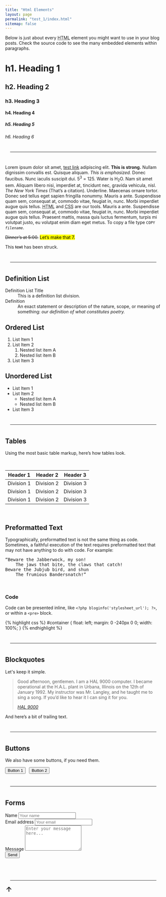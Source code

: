 ```yaml
---
title: "Html Elements"
layout: page
permalink: "test_1/index.html"
sitemap: false
---
```


Below is just about every <abbr title="HyperText Markup Language">HTML</abbr>
element you might want to use in your blog posts. Check the source code to see
the many embedded elements within paragraphs.

# h1. Heading 1

## h2. Heading 2

### h3. Heading 3

#### h4. Heading 4

##### h5. Heading 5

###### h6. Heading 6

<hr style="margin: 2.5rem 1rem">

Lorem ipsum dolor sit amet, [test link](# "test link") adipiscing elit. **This
is strong.** Nullam dignissim convallis est. Quisque aliquam. *This is
emphasized.* Donec faucibus. Nunc iaculis suscipit dui. 5<sup>3</sup> = 125.
Water is H<sub>2</sub>O. Nam sit amet sem. Aliquam libero nisi, imperdiet at,
tincidunt nec, gravida vehicula, nisl. <cite>The New York Times</cite> (That’s a
citation). Underline. Maecenas ornare tortor. Donec sed tellus eget sapien
fringilla nonummy. Mauris a ante. Suspendisse quam sem, consequat at, commodo
vitae, feugiat in, nunc. Morbi imperdiet augue quis tellus. <abbr
title="HyperText Markup Language">HTML</abbr> and <abbr title="Cascading Style
Sheets">CSS</abbr> are our tools. Mauris a ante. Suspendisse quam sem, consequat
at, commodo vitae, feugiat in, nunc. Morbi imperdiet augue quis tellus. Praesent
mattis, massa quis luctus fermentum, turpis mi volutpat justo, eu volutpat enim
diam eget metus. To copy a file type <code>COPY <var>filename</var></code>.

<del>Dinner’s at 5:00.</del> <mark>Let’s make that 7.</mark>

This <span style="text-decoration:line-through;">text</span> has been struck.

<hr style="margin: 2.5rem 1rem">

## Definition List

<dl>
<dt>Definition List Title</dt>
<dd>This is a definition list division.</dd>

<dt>Definition</dt>
<dd>An exact statement or description of the nature, scope, or meaning of
something: <em>our definition of what constitutes poetry.</em></dd>
</dl>

## Ordered List

1. List Item 1
2. List Item 2
    1. Nested list item A
    2. Nested list item B
3. List Item 3

## Unordered List

- List Item 1
- List Item 2
    - Nested list item A
    - Nested list item B
- List Item 3

<hr style="margin: 2.5rem 1rem">

## Tables

Using the most basic table markup, here’s how tables look.

<p class="mb0">&nbsp;</p>

| Header 1       | Header 2       | Header 3       |
| -------------- | -------------- | -------------- |
| Division 1     | Division 2     | Division 3     |
| Division 1     | Division 2     | Division 3     |
| Division 1     | Division 2     | Division 3     |

<p>&nbsp;</p>

## Preformatted Text

Typographically, preformatted text is not the same thing as
code. Sometimes, a faithful execution of the text requires preformatted text
that may not have anything to do with code. For example:

<pre>“Beware the Jabberwock, my son!
    The jaws that bite, the claws that catch!
Beware the Jubjub bird, and shun
    The frumious Bandersnatch!”
</pre>
<p class="mb0">&nbsp;</p>

### Code

Code can be presented inline, like `<?php bloginfo('stylesheet_url'); ?>`, or
within a `<pre>` block.

{% highlight css %}
#container {
  float: left;
  margin: 0 -240px 0 0;
  width: 100%;
}
{% endhighlight %}

<hr style="margin: 2.5rem 1rem">

## Blockquotes

Let's keep it simple.

<blockquote>
<p class="mb1">Good afternoon, gentlemen. I am a HAL 9000 computer. I became
operational at the H.A.L. plant in Urbana, Illinois on the 12th of January 1992.
My instructor was Mr. Langley, and he taught me to sing a song. If you’d like to
hear it I can sing it for you.</p>
<footer><cite><a href="http://en.wikipedia.org/wiki/HAL_9000">HAL 9000</a></cite></footer>
</blockquote>

And here’s a bit of trailing text.

<hr style="margin: 2.5rem 1rem">

## Buttons

We also have some buttons, if you need them.

<button class="btn btn-primary" type="button">Button 1</button> &nbsp; <button class="btn btn-alternate" type="button">Button 2</button>

<hr style="margin: 2.5rem 1rem">

## Forms

<form class="formspree" method="POST" action="https://formspree.io/YOUREMAILHERE">
  <div class="form-group">
    <label class="sr-only" for="inputName">Name</label>
    <input class="form-control" type="text" name="name" id="inputName" placeholder="Your name" required>
  </div>
  <div class="form-group">
    <label class="sr-only" for="inputEmail">Email address</label>
    <input class="form-control" type="email" name="_replyto" id="inputEmail" placeholder="Your email" required>
  </div>
  <div class="form-group">
    <label class="sr-only" for="inputMessage">Message</label>
    <textarea class="form-control" name="message" id="inputMessage" placeholder="Enter your message here..." rows="5"></textarea>
  </div>

  <input type="hidden" name="_subject" value="New submission!">
  <input type="hidden" name="_format" value="plain">
  <input type="text" name="_gotcha" aria-hidden="true" style="display:none">
  <button class="btn btn-primary" type="submit">Send</button>
</form>

<div class="clearfix">
  <p>&nbsp;</p>
</div>
<hr style="margin: 2.5rem 1rem 1rem">

<div class="float-right">
  <a href="#top" class="back-to-top-link" title="Back to top">
    <svg class="icon-up" viewBox="0 0 24 24" version="1.1" width="24" height="24" aria-label="Back to top" role="img"><path d="M4 12l1.41 1.41L11 7.83V20h2V7.83l5.58 5.59L20 12l-8-8-8 8z"/></svg>
  </a>
</div>
